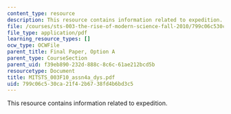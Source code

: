 ```yaml
---
content_type: resource
description: This resource contains information related to expedition.
file: /courses/sts-003-the-rise-of-modern-science-fall-2010/799c06c530ca21f42b6738fd4b6bd3c5_MITSTS_003F10_assn4a_dys.pdf
file_type: application/pdf
learning_resource_types: []
ocw_type: OCWFile
parent_title: Final Paper, Option A
parent_type: CourseSection
parent_uid: f39eb890-232d-888c-8c6c-61ae212bcd5b
resourcetype: Document
title: MITSTS_003F10_assn4a_dys.pdf
uid: 799c06c5-30ca-21f4-2b67-38fd4b6bd3c5
---
```

This resource contains information related to expedition.

